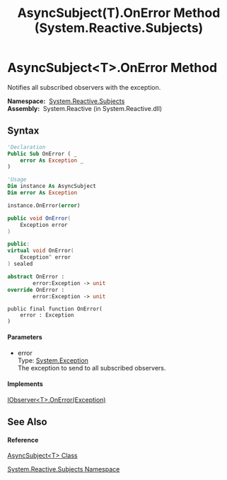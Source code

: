 ﻿---
title: AsyncSubject(T).OnError Method  (System.Reactive.Subjects)
TOCTitle: OnError Method
ms:assetid: M:System.Reactive.Subjects.AsyncSubject`1.OnError(System.Exception)
ms:mtpsurl: https://msdn.microsoft.com/en-us/library/Hh229144(v=VS.103)
ms:contentKeyID: 36068560
ms.date: 06/28/2011
mtps_version: v=VS.103
f1_keywords:
- System.Reactive.Subjects.AsyncSubject`1.OnError
dev_langs:
- CSharp
- JScript
- VB
- FSharp
- c++
---

# AsyncSubject\<T\>.OnError Method

Notifies all subscribed observers with the exception.

**Namespace:**  [System.Reactive.Subjects](hh211639\(v=vs.103\).md)  
**Assembly:**  System.Reactive (in System.Reactive.dll)

## Syntax

``` vb
'Declaration
Public Sub OnError ( _
    error As Exception _
)
```

``` vb
'Usage
Dim instance As AsyncSubject
Dim error As Exception

instance.OnError(error)
```

``` csharp
public void OnError(
    Exception error
)
```

``` c++
public:
virtual void OnError(
    Exception^ error
) sealed
```

``` fsharp
abstract OnError : 
        error:Exception -> unit 
override OnError : 
        error:Exception -> unit 
```

``` jscript
public final function OnError(
    error : Exception
)
```

#### Parameters

  - error  
    Type: [System.Exception](https://msdn.microsoft.com/en-us/library/c18k6c59)  
    The exception to send to all subscribed observers.  

#### Implements

[IObserver\<T\>.OnError(Exception)](https://msdn.microsoft.com/en-us/library/m:system.iobserver%601.onerror\(system.exception\)\(v=VS.103\))  

## See Also

#### Reference

[AsyncSubject\<T\> Class](hh229363\(v=vs.103\).md)

[System.Reactive.Subjects Namespace](hh211639\(v=vs.103\).md)

